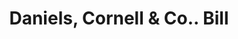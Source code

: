 ---
doi: 10.7916/D88S622F
date_other: '1880'
date_other_textual: 1880-1889
form: printed ephemera
genre:
- Invoices
name:
- Daniels, Cornell & Co.
object_in_context_url: https://biggert.cul.columbia.edu/items/view/ave_biggert_01533
subject_hierarchical_geographic:
- Providence, Rhode Island, United States
subject_name:
- Daniels, Cornell & Co.
title: Daniels, Cornell & Co.. Bill
sort_title: Daniels, Cornell & Co.. Bill
call_number: ave_biggert_01533
coordinates:
- 41.82361111111111,-71.42222222222223
pid: ave_biggert_01533
identifiers: ave_biggert_01533
permalink: /biggert/ave_biggert_01533/
layout: iiif-image-page
---
